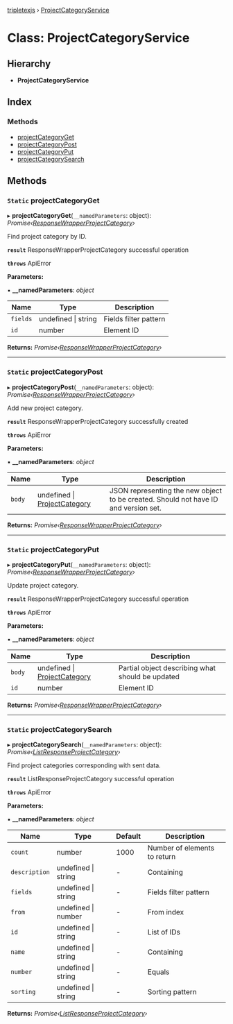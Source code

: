 [tripletexjs](../README.md) › [ProjectCategoryService](projectcategoryservice.md)

# Class: ProjectCategoryService

## Hierarchy

* **ProjectCategoryService**

## Index

### Methods

* [projectCategoryGet](projectcategoryservice.md#static-projectcategoryget)
* [projectCategoryPost](projectcategoryservice.md#static-projectcategorypost)
* [projectCategoryPut](projectcategoryservice.md#static-projectcategoryput)
* [projectCategorySearch](projectcategoryservice.md#static-projectcategorysearch)

## Methods

### `Static` projectCategoryGet

▸ **projectCategoryGet**(`__namedParameters`: object): *Promise‹[ResponseWrapperProjectCategory](../interfaces/responsewrapperprojectcategory.md)›*

Find project category by ID.

**`result`** ResponseWrapperProjectCategory successful operation

**`throws`** ApiError

**Parameters:**

▪ **__namedParameters**: *object*

Name | Type | Description |
------ | ------ | ------ |
`fields` | undefined &#124; string | Fields filter pattern |
`id` | number | Element ID |

**Returns:** *Promise‹[ResponseWrapperProjectCategory](../interfaces/responsewrapperprojectcategory.md)›*

___

### `Static` projectCategoryPost

▸ **projectCategoryPost**(`__namedParameters`: object): *Promise‹[ResponseWrapperProjectCategory](../interfaces/responsewrapperprojectcategory.md)›*

Add new project category.

**`result`** ResponseWrapperProjectCategory successfully created

**`throws`** ApiError

**Parameters:**

▪ **__namedParameters**: *object*

Name | Type | Description |
------ | ------ | ------ |
`body` | undefined &#124; [ProjectCategory](../interfaces/projectcategory.md) | JSON representing the new object to be created. Should not have ID and version set. |

**Returns:** *Promise‹[ResponseWrapperProjectCategory](../interfaces/responsewrapperprojectcategory.md)›*

___

### `Static` projectCategoryPut

▸ **projectCategoryPut**(`__namedParameters`: object): *Promise‹[ResponseWrapperProjectCategory](../interfaces/responsewrapperprojectcategory.md)›*

Update project category.

**`result`** ResponseWrapperProjectCategory successful operation

**`throws`** ApiError

**Parameters:**

▪ **__namedParameters**: *object*

Name | Type | Description |
------ | ------ | ------ |
`body` | undefined &#124; [ProjectCategory](../interfaces/projectcategory.md) | Partial object describing what should be updated |
`id` | number | Element ID |

**Returns:** *Promise‹[ResponseWrapperProjectCategory](../interfaces/responsewrapperprojectcategory.md)›*

___

### `Static` projectCategorySearch

▸ **projectCategorySearch**(`__namedParameters`: object): *Promise‹[ListResponseProjectCategory](../interfaces/listresponseprojectcategory.md)›*

Find project categories corresponding with sent data.

**`result`** ListResponseProjectCategory successful operation

**`throws`** ApiError

**Parameters:**

▪ **__namedParameters**: *object*

Name | Type | Default | Description |
------ | ------ | ------ | ------ |
`count` | number | 1000 | Number of elements to return |
`description` | undefined &#124; string | - | Containing |
`fields` | undefined &#124; string | - | Fields filter pattern |
`from` | undefined &#124; number | - | From index |
`id` | undefined &#124; string | - | List of IDs |
`name` | undefined &#124; string | - | Containing |
`number` | undefined &#124; string | - | Equals |
`sorting` | undefined &#124; string | - | Sorting pattern |

**Returns:** *Promise‹[ListResponseProjectCategory](../interfaces/listresponseprojectcategory.md)›*

